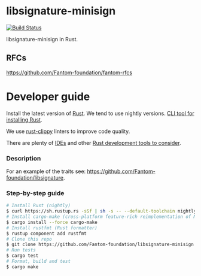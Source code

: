 libsignature-minisign
============
[![Build Status](https://travis-ci.org/Fantom-foundation/libsignature-minisign.svg?branch=master)](https://travis-ci.org/Fantom-foundation/libsignature-minisign)

libsignature-minisign in Rust.

## RFCs

https://github.com/Fantom-foundation/fantom-rfcs

# Developer guide

Install the latest version of [Rust](https://www.rust-lang.org). We tend to use nightly versions. [CLI tool for installing Rust](https://rustup.rs).

We use [rust-clippy](https://github.com/rust-lang-nursery/rust-clippy) linters to improve code quality.

There are plenty of [IDEs](https://areweideyet.com) and other [Rust development tools to consider](https://github.com/rust-unofficial/awesome-rust#development-tools).

### Description

For an example of the traits see:
https://github.com/Fantom-foundation/libsignature.

### Step-by-step guide
```bash
# Install Rust (nightly)
$ curl https://sh.rustup.rs -sSf | sh -s -- --default-toolchain nightly
# Install cargo-make (cross-platform feature-rich reimplementation of Make)
$ cargo install --force cargo-make
# Install rustfmt (Rust formatter)
$ rustup component add rustfmt
# Clone this repo
$ git clone https://github.com/Fantom-foundation/libsignature-minisign && cd libsignature-minisign
# Run tests
$ cargo test
# Format, build and test
$ cargo make
```
